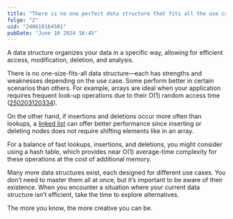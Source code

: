 ```yaml
---
title: "There is no one perfect data structure that fits all the use cases"
folge: "2"
uid: "240610164501"
pubDate: "June 10 2024 16:45"
---
```


A data structure organizes your data in a specific way, allowing for efficient access, modification, deletion, and analysis.

There is no one-size-fits-all data structure—each has strengths and weaknesses depending on the use case. Some perform better in certain scenarios than others. For example, arrays are ideal when your application requires frequent look-up operations due to their O(1) random access time ([250203120334](/note/250203120334)). 

On the other hand, if insertions and deletions occur more often than lookups, a [linked list](/note/241026090000) can offer better performance since inserting or deleting nodes does not require shifting elements like in an array.

For a balance of fast lookups, insertions, and deletions, you might consider using a hash table, which provides near O(1) average-time complexity for these operations at the cost of additional memory.

Many more data structures exist, each designed for different use cases. You don’t need to master them all at once, but it’s important to be aware of their existence. When you encounter a situation where your current data structure isn’t efficient, take the time to explore alternatives.

The more you know, the more creative you can be.